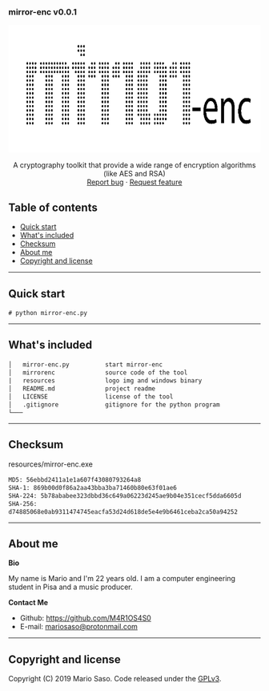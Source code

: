 ### mirror-enc v0.0.1

<p align="center">
  <a href="https://github.com/M4R1OS4S0/mirror-enc">
    <img src="https://github.com/M4R1OS4S0/mirror-enc/blob/master/resources/logo.png" alt="Logo" width=787 height=254>
  </a>


  <p align="center">
    A cryptography toolkit that provide a wide range of encryption algorithms (like AES and RSA)
    <br>
    <a href="https://github.com/M4R1OS4S0/mirror-enc/issues/new?template=bug.md">Report bug</a>
    ·
    <a href="https://github.com/M4R1OS4S0/mirror-enc/issues/new?template=feature.md&labels=feature">Request feature</a>
  </p>
</p>


## Table of contents

- [Quick start](#quick-start)
- [What's included](#whats-included)
- [Checksum](#checksum)
- [About me](#about-me)
- [Copyright and license](#copyright-and-license)

--------------------------------------------------------------------------------

## Quick start

```  
# python mirror-enc.py  
```

--------------------------------------------------------------------------------

## What's included

```
│   mirror-enc.py          start mirror-enc
│   mirrorenc              source code of the tool
|   resources              logo img and windows binary
│   README.md              project readme
│   LICENSE                license of the tool
│   .gitignore             gitignore for the python program   
└───
```

--------------------------------------------------------------------------------

## Checksum

resources/mirror-enc.exe
```
MD5: 56ebbd2411a1e1a607f43080793264a8
SHA-1: 869b00d0f86a2aa43bba3ba71460b80e63f01ae6
SHA-224: 5b78ababee323dbbd36c649a06223d245ae9b04e351cecf5dda6605d
SHA-256: d74885068e0ab9311474745eacfa53d24d618de5e4e9b6461ceba2ca50a94252
```

--------------------------------------------------------------------------------


## About me

**Bio**

My name is Mario and I'm 22 years old. I am a computer engineering student in Pisa and a music producer.

**Contact Me**

- Github: <https://github.com/M4R1OS4S0>
- E-mail: mariosaso@protonmail.com

--------------------------------------------------------------------------------

## Copyright and license

Copyright (C) 2019 Mario Saso. Code released under the [GPLv3](https://github.com/M4R1OS4S0/mirror-enc/blob/master/LICENSE).
